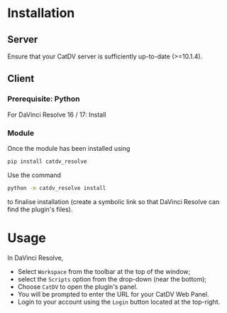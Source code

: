 # Installation
## Server
Ensure that your CatDV server is sufficiently up-to-date (>=10.1.4).

## Client
### Prerequisite: Python
For DaVinci Resolve 16 / 17:
Install 

### Module
Once the module has been installed using
```bash
pip install catdv_resolve
```
Use the command
```bash
python -m catdv_resolve install
```
to finalise installation (create a symbolic link so that DaVinci Resolve can find the plugin's files).

# Usage
In DaVinci Resolve, 
- Select `Workspace` from the toolbar at the top of the window;
- select the `Scripts` option from the drop-down (near the bottom); 
- Choose `CatDV` to open the plugin's panel.
- You will be prompted to enter the URL for your CatDV Web Panel.
- Login to your account using the `Login` button located at the top-right.